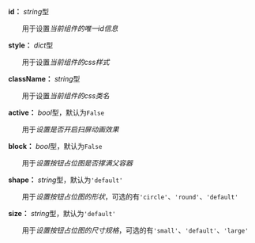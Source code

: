 **id：** *string*型

　　用于设置*当前组件的唯一id信息*

**style：** *dict*型

　　用于设置*当前组件的css样式*

**className：** *string*型

　　用于设置*当前组件的css类名*

**active：** *bool*型，默认为`False`

　　用于*设置是否开启扫屏动画效果*

**block：** *bool*型，默认为`False`

　　用于*设置按钮占位图是否撑满父容器*

**shape：** *string*型，默认为`'default'`

　　用于*设置按钮占位图的形状*，可选的有`'circle'`、`'round'`、`'default'`

**size：** *string*型，默认为`'default'`

　　用于*设置按钮占位图的尺寸规格*，可选的有`'small'`、`'default'`、`'large'`